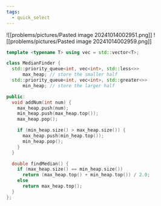 ```yaml
---
tags:
  - quick_select
---
```

![[problems/pictures/Pasted image 20241014002951.png]]
![[problems/pictures/Pasted image 20241014002959.png]]




```c++
template <typename T> using vec = std::vector<T>;

class MedianFinder {
  std::priority_queue<int, vec<int>, std::less<>>
      max_heap; // store the smaller half
  std::priority_queue<int, vec<int>, std::greater<>>
      min_heap; // store the larger half

public:
  void addNum(int num) {
    max_heap.push(num);
    min_heap.push(max_heap.top());
    max_heap.pop();

    if (min_heap.size() > max_heap.size()) {
      max_heap.push(min_heap.top());
      min_heap.pop();
    }
  }

  double findMedian() {
    if (max_heap.size() == min_heap.size())
      return (max_heap.top() + min_heap.top()) / 2.0;
    else
      return max_heap.top();
  }
};
```